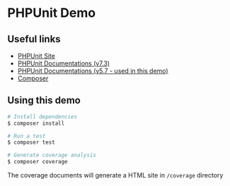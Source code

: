 # PHPUnit Demo

## Useful links
- [PHPUnit Site](https://phpunit.de/)
- [PHPUnit Documentations (v7.3)](https://phpunit.readthedocs.io/en/7.3/)
- [PHPUnit Documentations (v5.7 - used in this demo)](https://phpunit.de/manual/5.7/en/writing-tests-for-phpunit.html)
- [Composer](https://getcomposer.org/)

## Using this demo

```bash
# Install dependencies
$ composer install

# Run a test
$ composer test

# Generate coverage analysis
$ composer coverage
```

The coverage documents will generate a HTML site in `/coverage` directory
